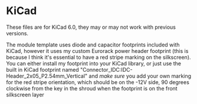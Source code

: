 # KiCad

These files are for KiCad 6.0, they may or may not work with previous versions.  
  
The module template uses diode and capacitor footprints included with KiCad, however it uses my custom Eurorack power header footprint (this is because I think it's essential to have a red stripe marking on the silkscreen). You can either install my footprint into your KiCad library, or just use the built in KiCad footprint named "Connector_IDC:IDC-Header_2x05_P2.54mm_Vertical" and *make sure* you add your own marking for the red stripe orientation, which should be on the -12V side, 90 degrees clockwise from the key in the shroud when the footprint is on the front silkscreen layer
